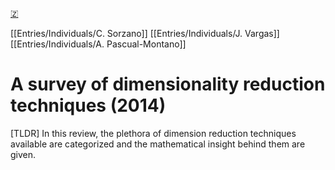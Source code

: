 [🇿](zotero://select/library/items/ZGFLJEQP)

[[Entries/Individuals/C. Sorzano]] [[Entries/Individuals/J. Vargas]] [[Entries/Individuals/A. Pascual-Montano]] 
# A survey of dimensionality reduction techniques (2014)

[TLDR] In this review, the plethora of dimension reduction techniques available are categorized and the mathematical insight behind them are given.

